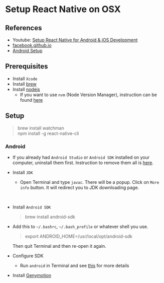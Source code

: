 # Setup React Native on OSX

## References
- Youtube: [Setup React Native for Android & iOS Development](https://www.youtube.com/watch?v=iLgJreGpfyM)
- [facebook.github.io](https://facebook.github.io/react-native/docs/getting-started.html)
- [Android Setup](http://facebook.github.io/react-native/releases/0.23/docs/android-setup.html)

## Prerequisites
- Install `Xcode`
- Install [brew](http://brew.sh/)
- Install [nodejs](https://nodejs.org/en/)
  - If you want to use `nvm` (Node Version Manager), instruction can be found [here](https://github.com/tow02/install-nvm-osx)

## Setup

> brew install watchman <br/> npm install -g react-native-cli


### Android
- If you already had `Android Studio` or `Android SDK` installed on your computer, uninstall them first. Instruction to remove them all is [here](http://goo.gl/04h8Or).


- Install `JDK`
  - Open Terminal and type `javac`. There will be a popup. Click on `More info` button. It will redirect you to JDK downloading page.

<br/>

- Install `Android SDK`
  > brew install android-sdk


- Add this to `~/.bashrc`, `~/.bash_profile` or whatever shell you use.
  > export ANDROID_HOME=/usr/local/opt/android-sdk

  Then quit Terminal and then re-open it again.


- Configure SDK
  - Run `android` in Terminal and see [this](http://facebook.github.io/react-native/releases/0.23/docs/android-setup.html#configure-your-sdk) for more details


- Install [Genymotion](https://www.genymotion.com/)
